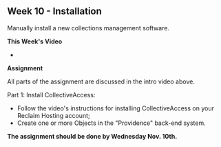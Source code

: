 ## Week 10 - Installation

Manually install a new collections management software.

**This Week's Video**

- 

**Assignment**

All parts of the assignment are discussed in the intro video above.

Part 1: Install CollectiveAccess:
- Follow the video's instructions for installing CollectiveAccess on your Reclaim Hosting account;
- Create one or more Objects in the "Providence" back-end system.

**The assignment should be done by Wednesday Nov. 10th.**
